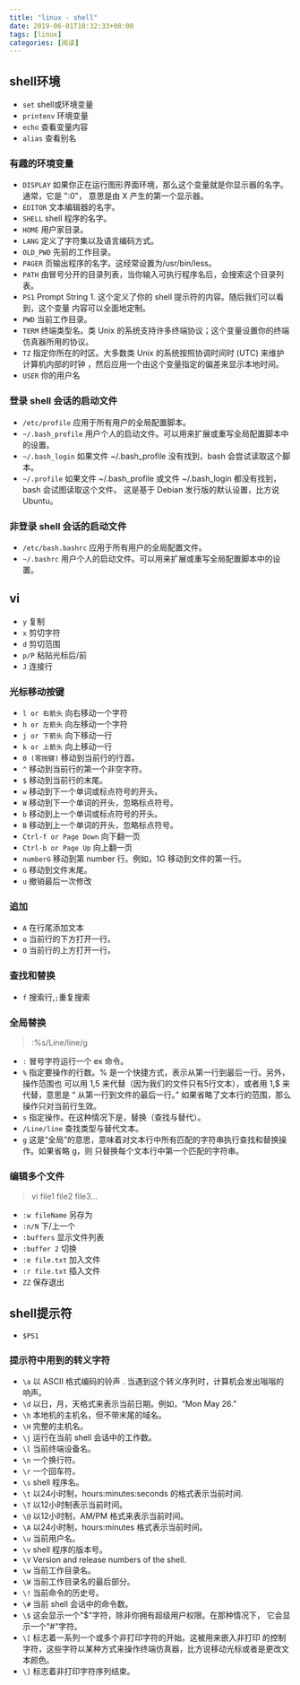 ```yaml
---
title: "linux - shell"
date: 2019-06-01T10:32:33+08:00
tags: [linux]
categories: [阅读]
---
```


## shell环境
- `set` shell或环境变量
- `printenv` 环境变量
- `echo` 查看变量内容
- `alias` 查看别名

### 有趣的环境变量
- `DISPLAY` 如果你正在运行图形界面环境，那么这个变量就是你显示器的名字。通常，它是 ":0"， 意思是由 X 产生的第一个显示器。
- `EDITOR` 文本编辑器的名字。
- `SHELL` shell 程序的名字。
- `HOME` 用户家目录。
- `LANG` 定义了字符集以及语言编码方式。
- `OLD_PWD` 先前的工作目录。
- `PAGER` 页输出程序的名字。这经常设置为/usr/bin/less。
- `PATH` 由冒号分开的目录列表，当你输入可执行程序名后，会搜索这个目录列表。
- `PS1` Prompt String 1. 这个定义了你的 shell 提示符的内容。随后我们可以看到，这个变量 内容可以全面地定制。
- `PWD` 当前工作目录。
- `TERM` 终端类型名。类 Unix 的系统支持许多终端协议；这个变量设置你的终端仿真器所用的协议。
- `TZ` 指定你所在的时区。大多数类 Unix 的系统按照协调时间时 (UTC) 来维护计算机内部的时钟 ，然后应用一个由这个变量指定的偏差来显示本地时间。
- `USER` 你的用户名

### 登录 shell 会话的启动文件
- `/etc/profile` 应用于所有用户的全局配置脚本。
- `~/.bash_profile` 用户个人的启动文件。可以用来扩展或重写全局配置脚本中的设置。
- `~/.bash_login` 如果文件 ~/.bash_profile 没有找到，bash 会尝试读取这个脚本。
- `~/.profile` 如果文件 ~/.bash_profile 或文件 ~/.bash_login 都没有找到，bash 会试图读取这个文件。 这是基于 Debian 发行版的默认设置，比方说 Ubuntu。

### 非登录 shell 会话的启动文件
- `/etc/bash.bashrc` 应用于所有用户的全局配置文件。
- `~/.bashrc` 用户个人的启动文件。可以用来扩展或重写全局配置脚本中的设置。

## vi
- `y` 复制
- `x` 剪切字符
- `d` 剪切范围
- `p/P` 粘贴光标后/前
- `J` 连接行

### 光标移动按键
- `l or 右箭头`	向右移动一个字符
- `h or 左箭头`	向左移动一个字符
- `j or 下箭头`	向下移动一行
- `k or 上箭头`	向上移动一行
- `0 (零按键)`	移动到当前行的行首。
- `^`	移动到当前行的第一个非空字符。
- `$`	移动到当前行的末尾。
- `w`	移动到下一个单词或标点符号的开头。
- `W`	移动到下一个单词的开头，忽略标点符号。
- `b`	移动到上一个单词或标点符号的开头。
- `B`	移动到上一个单词的开头，忽略标点符号。
- `Ctrl-f or Page Down`	向下翻一页
- `Ctrl-b or Page Up`	向上翻一页
- `numberG`	移动到第 number 行。例如，1G 移动到文件的第一行。
- `G` 移动到文件末尾。
- `u` 撤销最后一次修改

### 追加
- `A` 在行尾添加文本
- `o` 当前行的下方打开一行。
- `O` 当前行的上方打开一行。

### 查找和替换
- `f` 搜索行,`;`重复搜索

### 全局替换
>:%s/Line/line/g
- `:`	冒号字符运行一个 ex 命令。
- `%`	指定要操作的行数。% 是一个快捷方式，表示从第一行到最后一行。另外，操作范围也 可以用 1,5 来代替（因为我们的文件只有5行文本），或者用 1,$ 来代替，意思是 “ 从第一行到文件的最后一行。” 如果省略了文本行的范围，那么操作只对当前行生效。
- `s`	指定操作。在这种情况下是，替换（查找与替代）。
- `/Line/line`	查找类型与替代文本。
- `g`	这是“全局”的意思，意味着对文本行中所有匹配的字符串执行查找和替换操作。如果省略 g，则 只替换每个文本行中第一个匹配的字符串。

### 编辑多个文件
>vi file1 file2 file3...
- `:w fileName` 另存为
- `:n/N` 下/上一个
- `:buffers` 显示文件列表
- `:buffer 2` 切换
- `:e file.txt` 加入文件
- `:r file.txt` 插入文件
- `ZZ` 保存退出

## shell提示符
- `$PS1`
### 提示符中用到的转义字符
- `\a`	以 ASCII 格式编码的铃声 . 当遇到这个转义序列时，计算机会发出嗡嗡的响声。
- `\d`	以日，月，天格式来表示当前日期。例如，“Mon May 26.”
- `\h`	本地机的主机名，但不带末尾的域名。
- `\H`	完整的主机名。
- `\j`	运行在当前 shell 会话中的工作数。
- `\l`	当前终端设备名。
- `\n`	一个换行符。
- `\r`	一个回车符。
- `\s`	shell 程序名。
- `\t`	以24小时制，hours:minutes:seconds 的格式表示当前时间.
- `\T`	以12小时制表示当前时间。
- `\@`	以12小时制，AM/PM 格式来表示当前时间。
- `\A`	以24小时制，hours:minutes 格式表示当前时间。
- `\u`	当前用户名。
- `\v`	shell 程序的版本号。
- `\V`	Version and release numbers of the shell.
- `\w`	当前工作目录名。
- `\W`	当前工作目录名的最后部分。
- `\!`	当前命令的历史号。
- `\#`	当前 shell 会话中的命令数。
- `\$`	这会显示一个"$"字符，除非你拥有超级用户权限。在那种情况下， 它会显示一个"#"字符。
- `\[`	标志着一系列一个或多个非打印字符的开始。这被用来嵌入非打印 的控制字符，这些字符以某种方式来操作终端仿真器，比方说移动光标或者是更改文本颜色。
- `\]`	标志着非打印字符序列结束。